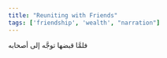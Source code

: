 ```yaml
---
title: "Reuniting with Friends"
tags: ['friendship', 'wealth', "narration"]
---
```


 فلمَّا قبضها توجَّه إلى أصحابه
